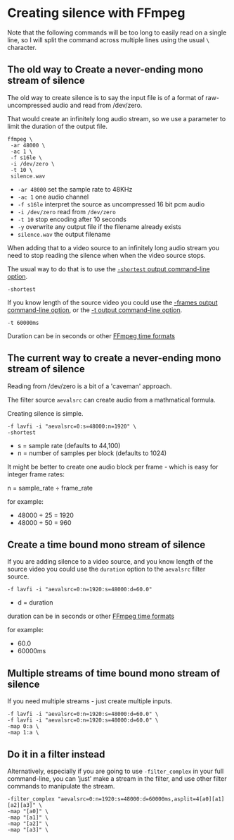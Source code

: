 # Creating silence with FFmpeg

Note that the following commands will be too long to easily read on a single line, so I will split the command across multiple lines using the usual `\` character.

## The old way to Create a never-ending mono stream of silence

The old way to create silence is to say the input file is of a format of raw-uncompressed audio and read from /dev/zero.

That would create an infinitely long audio stream, so we use a parameter to limit the duration of the output file.

```code
ffmpeg \
 -ar 48000 \
 -ac 1 \
 -f s16le \
 -i /dev/zero \
 -t 10 \
 silence.wav
```

* `-ar 48000` set the sample rate to 48KHz
* `-ac 1` one audio channel
* `-f s16le` interpret the source as uncompressed 16 bit pcm audio
* `-i /dev/zero` read from `/dev/zero`
* `-t 10` stop encoding after 10 seconds
* `-y` overwrite any output file if the filename already exists
* `silence.wav` the output filename

When adding that to a video source to an infinitely long audio stream you need to stop reading the silence when when the video source stops.

The usual way to do that is to use the [`-shortest` output command-line option](https://ffmpeg.org//ffmpeg-all.html#toc-Advanced-options).

```text
-shortest
```

If you know length of the source video you could use the [-frames output command-line option](https://ffmpeg.org//ffmpeg-all.html#toc-Advanced-options), or the [-t output command-line option](https://ffmpeg.org//ffmpeg-all.html#Main-options).

```text
-t 60000ms
```

Duration can be in seconds or other [FFmpeg time formats](https://ffmpeg.org//ffmpeg-utils.html#time-duration-syntax)

## The current way to create a never-ending mono stream of silence

Reading from /dev/zero is a bit of a 'caveman' approach.

The filter source `aevalsrc` can create audio from a mathmatical formula.

Creating silence is simple.

```text
-f lavfi -i "aevalsrc=0:s=48000:n=1920" \
-shortest
```

* s = sample rate (defaults to 44,100)
* n = number of samples per block (defaults to 1024)

It might be better to create one audio block per frame - which is easy for integer frame rates:

n = sample_rate ÷ frame_rate

for example:

* 48000 ÷ 25 = 1920
* 48000 ÷ 50 = 960

## Create a time bound mono stream of silence

If you are adding silence to a video source, and you know length of the source video you could use the `duration` option to the `aevalsrc` filter source.

```text
-f lavfi -i "aevalsrc=0:n=1920:s=48000:d=60.0"
```

* d = duration

duration can be in seconds or other [FFmpeg time formats](https://ffmpeg.org//ffmpeg-utils.html#time-duration-syntax)

for example:

* 60.0
* 60000ms

## Multiple streams of time bound mono stream of silence

If you need multiple streams - just create multiple inputs.

```text
-f lavfi -i "aevalsrc=0:n=1920:s=48000:d=60.0" \
-f lavfi -i "aevalsrc=0:n=1920:s=48000:d=60.0" \
-map 0:a \
-map 1:a \
```

## Do it in a filter instead

Alternatively, especially if you are going to use `-filter_complex` in your full command-line, you can 'just' make a stream in the filter, and use other filter commands to manipulate the stream.

```text
-filter_complex "aevalsrc=0:n=1920:s=48000:d=60000ms,asplit=4[a0][a1][a2][a3]" \
-map "[a0]" \
-map "[a1]" \
-map "[a2]" \
-map "[a3]" \
```

